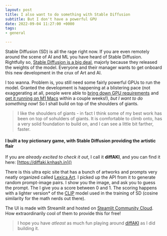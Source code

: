 ```yaml
---
layout: post
title: I also want to do something with Stable Diffusion
subtitle: But I don't have a powerful GPU
date: 2022-09-04 11:27:00 +0000
tags:
- general

---
```

Stable Diffusion (SD) is all the rage right now. If you are even remotely around the scene of AI and ML you have heard of Stable Diffusion. Rightfully so, [Stable Diffusion is a big deal](https://simonwillison.net/2022/Aug/29/stable-diffusion/ "Stable Diffusion is a big deal"), majorly because they released the weights of the model. Everyone and their manager wants to get onboard this new development in the crux of Art and AI.

I too wanna. Problem is, you still need some fairly powerful GPUs to run the model. Granted the development is happening at a blistering pace (not exaggerating at all, people were able to [bring down GPU requirements](https://constant.meiring.nz/playing/2022/08/04/playing-with-stable-diffusion.html "bring down GPU requirements") and [get it running on M1 Macs](https://replicate.com/blog/run-stable-diffusion-on-m1-mac "get it running on M1 Macs") within a couple weeks!), _but I want to do something now_! So I shall build on top of the shoulders of giants.

> I like the shoulders of giants - in fact I think some of my best work has been on top of sohulders of giants. It is comfortable to climb onto, has a very solid foundation to build on, and I can see a little bit farther, faster.

#### I built a toy pictionary game, with Stable Diffusion providing the artistic flair

If you are _already excited to check it out_, I call it **diffAKI**, and you can find it here: [https://diffaki.knhash.in]()

There is this ultra epic site that has a bunch of artworks and prompts very neatly organized called [Lexica.Art](https://lexica.art "Lexica.Art"). I picked up the API from it to generate random prompt-image pairs. I show you the image, and ask you to guess the prompt. The I give you a score between 0 and 1. The scoring happens with a lighter version* of the [CLIP](https://huggingface.co/docs/transformers/model_doc/clip "CLIP") model used in the training of SD (cosine similarity for the math nerds out there).

The UI is made with Streamlit and hosted on [Steamlit Community Cloud](https://streamlit.io/cloud "Steamlit Community Cloud"). How extraordinarily cool of them to provide this for free!

> I hope you have _atleast_ as much fun playing around [diffAKI](https://diffaki.knhash.in "diffAKI") as I did building it.